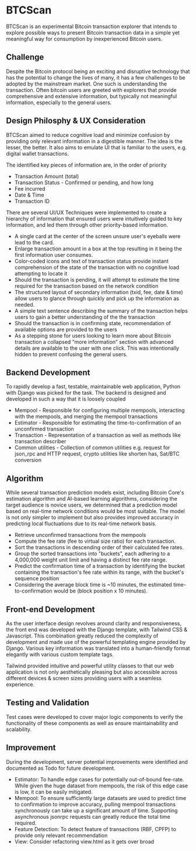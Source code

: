 # BTCScan
BTCScan is an experimental Bitcoin transaction explorer that intends to explore possible ways to present Bitcoin transaction data in a simple yet meaningful way for consumption by inexperienced Bitcoin users.


## Challenge
Despite the Bitcoin protocol being an exciting and disruptive technology that has the potential to change the lives of many, it has a few challenges to be adopted by the mainstream market. One such is understanding the transaction. Often bitcoin users are greeted with explorers that provide comprehensive and extensive information, but typically not meaningful information, especially to the general users.


## Design Philosphy & UX Consideration
BTCScan aimed to reduce cognitive load and minimize confusion by providing only relevant information in a digestible manner. The idea is the lesser, the better. It also aims to emulate UI that is familiar to the users, e.g. digital wallet transactions.

The identified key pieces of information are, in the order of priority
- Transaction Amount (total)
- Transaction Status - Confirmed or pending, and how long
- Fee incurred
- Date & Time
- Transaction ID

There are several UI/UX Techniques were implemented to create a hierarchy of information that ensured users were intuitively guided to key information, and led them through other priority-based information.

- A single card at the center of the screen unsure user's eyeballs were lead to the card.
- Enlarge transaction amount in a box at the top resulting in it being the first information user consumes. 
- Color-coded icons and text of transaction status provide instant comprehension of the state of the transaction with no cognitive load attempting to locate it
- Should the transaction is pending, it will attempt to estimate the time required for the transaction based on the network condition
- The structured layout of secondary information (txid, fee, date & time) allow users to glance through quickly and pick up the information as needed.
- A simple text sentence describing the summary of the transaction helps users to gain a better understanding of the the transaction
- Should the transaction is in confirming state, recommendation of available options are provided to the users
- As a stepping stone for users looking to learn more about Bitcoin transaction a collapsed “more information” section with advanced details are available to the user with one click. This was intentionally hidden to prevent confusing the general users.


## Backend Development
To rapidly develop a fast, testable, maintainable web application, Python with Django was picked for the task. The backend is designed and developed in such a way that it is loosely coupled
- Mempool - Responsible for configuring multiple mempools,  interacting with the mempools, and merging the mempool transactions
- Estimator - Responsible for estimating the time-to-confirmation of an unconfirmed transaction
- Transaction - Representation of a transaction as well as methods like transaction describer
- Common utilities - Collection of common utilities e.g. request for json_rpc and HTTP request, crypto utilities like shorten has, Sat/BTC conversion


## Algorithm
While several transaction prediction models exist, including Bitcoin Core's estimation algorithm and AI-based learning algorithms, considering the target audience is novice users, we determined that a prediction model based on real-time network conditions would be most suitable. The model is not only simpler to implement but also provides improved accuracy in predicting local fluctuations due to its real-time network basis.
- Retrieve unconfirmed transactions from the mempools
- Compute the fee rate (fee to virtual size ratio) for each transaction.
- Sort the transactions in descending order of their calculated fee rates.
- Group the sorted transactions into "buckets", each adhering to a 4,000,000 weight unit limit and having a distinct fee rate range.
- Predict the confirmation time of a transaction by identifying the bucket containing the transaction's fee rate within its range, with the bucket's sequence position
- Considering the average block time is ~10 minutes, the estimated time-to-confirmation would be (block position x 10 minutes).


## Front-end Development
As the user interface design revolves around clarity and responsiveness, the front end was developed with the Django template, with Tailwind CSS & Javascript. This combination greatly reduced the complexity of development and made use of the powerful templating engine provided by Django. Various key information was translated into a human-friendly format elegantly with various custom template tags.

Tailwind provided intuitive and powerful utility classes to that our web application is not only aesthetically pleasing but also accessible across different devices & screen sizes providing users with a seamless experience.


## Testing and Validation
Test cases were developed to cover major logic components to verify the functionality of these components as well as ensure maintainability and scalability.

## Improvement
During the development, server potential improvements were identified and documented as Todo for future development.
- Estimator: To handle edge cases for potentially out-of-bound fee-rate. While given the huge dataset from mempools, the risk of this edge case is low, it can be easily mitigated.
- Mempool: To ensure sufficiently large datasets are used to predict time to confirmation to improve accuracy, pulling mempool transactions synchronously can take up a significant amount of time. Supporting asynchronous jsonrpc requests can greatly reduce the total time required.
- Feature Detection: To detect feature of transactions (RBF, CPFP) to provide only relevant recommendation 
- View: Consider refactoring view.html as it gets over broad


